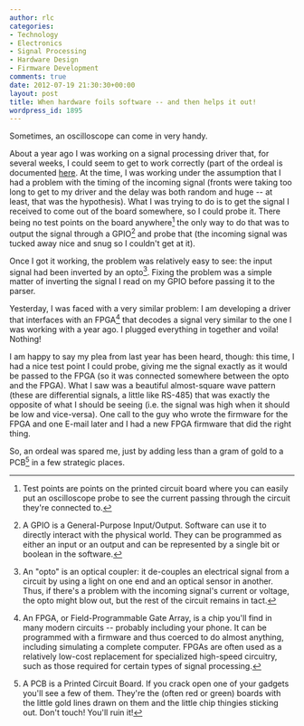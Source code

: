 ```yaml
---
author: rlc
categories:
- Technology
- Electronics
- Signal Processing
- Hardware Design
- Firmware Development
comments: true
date: 2012-07-19 21:30:30+00:00
layout: post
title: When hardware foils software -- and then helps it out!
wordpress_id: 1895
---
```


Sometimes, an oscilloscope can come in very handy.

<!--more-->

About a year ago I was working on a signal processing driver that, for several weeks, I could seem to get to work correctly (part of the ordeal is documented [here](http://rlc.vlinder.ca/blog/2011/06/hardware-designers-please-think-of-us/). At the time, I was working under the assumption that I had a problem with the timing of the incoming signal (fronts were taking too long to get to my driver and the delay was both random and huge -- at least, that was the hypothesis). What I was trying to do is to get the signal I received to come out of the board somewhere, so I could probe it. There being no test points on the board anywhere[^1] the only way to do that was to output the signal through a GPIO[^2] and probe that (the incoming signal was tucked away nice and snug so I couldn't get at it).

[^1]: Test points are points on the printed circuit board where you can easily put an oscilloscope probe to see the current passing through the circuit they're connected to.
[^2]: A GPIO is a General-Purpose Input/Output. Software can use it to directly interact with the physical world. They can be programmed as either an input or an output and can be represented by a single bit or boolean in the software.

Once I got it working, the problem was relatively easy to see: the input signal had been inverted by an opto[^3]. Fixing the problem was a simple matter of inverting the signal I read on my GPIO before passing it to the parser.

[^3]: An "opto" is an optical coupler: it de-couples an electrical signal from a circuit by using a light on one end and an optical sensor in another. Thus, if there's a problem with the incoming signal's current or voltage, the opto might blow out, but the rest of the circuit remains in tact.

Yesterday, I was faced with a very similar problem: I am developing a driver that interfaces with an FPGA[^4] that decodes a signal very similar to the one I was working with a year ago. I plugged everything in together and voila! Nothing!

[^4]: An FPGA, or Field-Programmable Gate Array, is a chip you'll find in many modern circuits -- probably including your phone. It can be programmed with a firmware and thus coerced to do almost anything, including simulating a complete computer. FPGAs are often used as a relatively low-cost replacement for specialized high-speed circuitry, such as those required for certain types of signal processing.

I am happy to say my plea from last year has been heard, though: this time, I had a nice test point I could probe, giving me the signal exactly as it would be passed to the FPGA (so it was connected somewhere between the opto and the FPGA). What I saw was a beautiful almost-square wave pattern (these are differential signals, a little like RS-485) that was exactly the opposite of what I should be seeing (i.e. the signal was high when it should be low and vice-versa). One call to the guy who wrote the firmware for the FPGA and one E-mail later and I had a new FPGA firmware that did the right thing.

So, an ordeal was spared me, just by adding less than a gram of gold to a PCB[^5] in a few strategic places.

[^5]: A PCB is a Printed Circuit Board. If you crack open one of your gadgets you'll see a few of them. They're the (often red or green) boards with the little gold lines drawn on them and the little chip thingies sticking out. Don't touch! You'll ruin it!